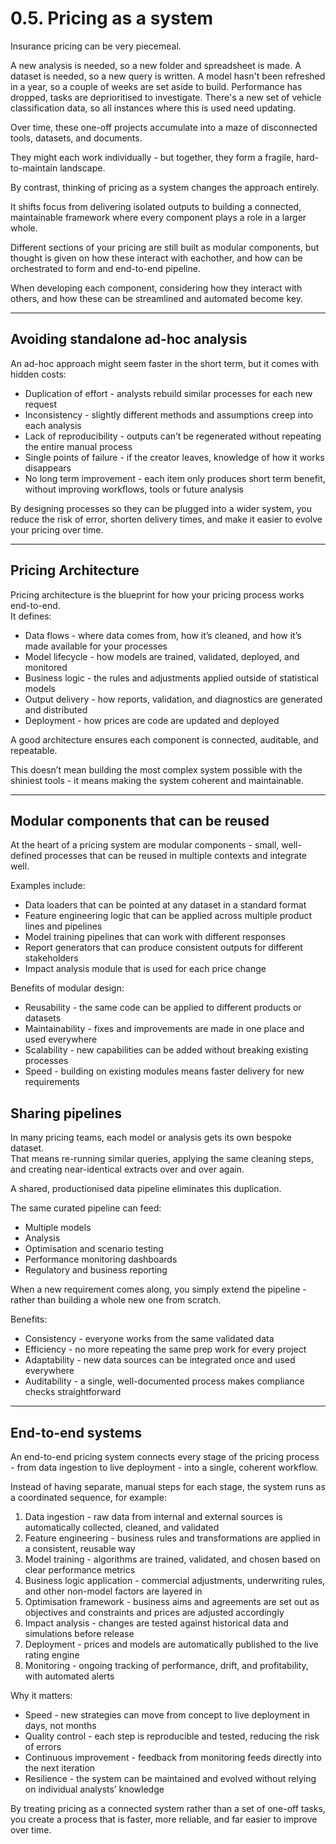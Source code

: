 # 0.5. Pricing as a system

Insurance pricing can be very piecemeal. 

A new analysis is needed, so a new folder and spreadsheet is made. A dataset is needed, so a new query is written. A model hasn't been refreshed in a year, so a couple of weeks are set aside to build. Performance has dropped, tasks are deprioritised to investigate. There's a new set of vehicle classification data, so all instances where this is used need updating.

Over time, these one-off projects accumulate into a maze of disconnected tools, datasets, and documents.  

They might each work individually - but together, they form a fragile, hard-to-maintain landscape.

By contrast, thinking of pricing as a system changes the approach entirely.  

It shifts focus from delivering isolated outputs to building a connected, maintainable framework where every component plays a role in a larger whole. 

Different sections of your pricing are still built as modular components, but thought is given on how these interact with eachother, and how can be orchestrated to form and end-to-end pipeline.

When developing each component, considering how they interact with others, and how these can be streamlined and automated become key.

---

## Avoiding standalone ad-hoc analysis

An ad-hoc approach might seem faster in the short term, but it comes with hidden costs:

- Duplication of effort - analysts rebuild similar processes for each new request
- Inconsistency - slightly different methods and assumptions creep into each analysis
- Lack of reproducibility - outputs can’t be regenerated without repeating the entire manual process
- Single points of failure - if the creator leaves, knowledge of how it works disappears
- No long term improvement - each item only produces short term benefit, without improving workflows, tools or future analysis

By designing processes so they can be plugged into a wider system, you reduce the risk of error, shorten delivery times, and make it easier to evolve your pricing over time.

---

## Pricing Architecture

Pricing architecture is the blueprint for how your pricing process works end-to-end.  
It defines:

- Data flows - where data comes from, how it’s cleaned, and how it’s made available for your processes
- Model lifecycle - how models are trained, validated, deployed, and monitored
- Business logic - the rules and adjustments applied outside of statistical models
- Output delivery - how reports, validation, and diagnostics are generated and distributed
- Deployment - how prices are code are updated and deployed

A good architecture ensures each component is connected, auditable, and repeatable.

This doesn’t mean building the most complex system possible with the shiniest tools - it means making the system coherent and maintainable.

---

## Modular components that can be reused

At the heart of a pricing system are modular components - small, well-defined processes that can be reused in multiple contexts and integrate well.  

Examples include:

- Data loaders that can be pointed at any dataset in a standard format
- Feature engineering logic that can be applied across multiple product lines and pipelines
- Model training pipelines that can work with different responses
- Report generators that can produce consistent outputs for different stakeholders
- Impact analysis module that is used for each price change

Benefits of modular design:

- Reusability - the same code can be applied to different products or datasets
- Maintainability - fixes and improvements are made in one place and used everywhere
- Scalability - new capabilities can be added without breaking existing processes
- Speed - building on existing modules means faster delivery for new requirements

## Sharing pipelines

In many pricing teams, each model or analysis gets its own bespoke dataset.  
That means re-running similar queries, applying the same cleaning steps, and creating near-identical extracts over and over again.

A shared, productionised data pipeline eliminates this duplication.  

The same curated pipeline can feed:

- Multiple models
- Analysis
- Optimisation and scenario testing
- Performance monitoring dashboards
- Regulatory and business reporting

When a new requirement comes along, you simply extend the pipeline - rather than building a whole new one from scratch.

Benefits:

- Consistency - everyone works from the same validated data
- Efficiency - no more repeating the same prep work for every project
- Adaptability - new data sources can be integrated once and used everywhere
- Auditability - a single, well-documented process makes compliance checks straightforward

---

## End-to-end systems

An end-to-end pricing system connects every stage of the pricing process - from data ingestion to live deployment - into a single, coherent workflow.

Instead of having separate, manual steps for each stage, the system runs as a coordinated sequence, for example:

1. Data ingestion - raw data from internal and external sources is automatically collected, cleaned, and validated
2. Feature engineering - business rules and transformations are applied in a consistent, reusable way
3. Model training - algorithms are trained, validated, and chosen based on clear performance metrics
4. Business logic application - commercial adjustments, underwriting rules, and other non-model factors are layered in
5. Optimisation framework - business aims and agreements are set out as objectives and constraints and prices are adjusted accordingly
6. Impact analysis - changes are tested against historical data and simulations before release
7. Deployment - prices and models are automatically published to the live rating engine
8. Monitoring - ongoing tracking of performance, drift, and profitability, with automated alerts

Why it matters:

- Speed - new strategies can move from concept to live deployment in days, not months
- Quality control - each step is reproducible and tested, reducing the risk of errors
- Continuous improvement - feedback from monitoring feeds directly into the next iteration
- Resilience - the system can be maintained and evolved without relying on individual analysts’ knowledge

By treating pricing as a connected system rather than a set of one-off tasks, you create a process that is faster, more reliable, and far easier to improve over time.
